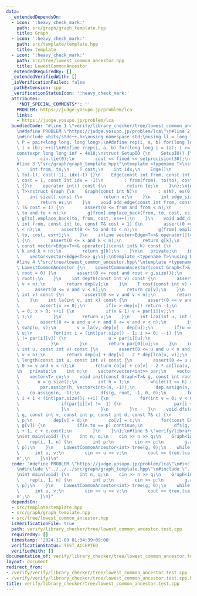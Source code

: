 ```yaml
---
data:
  _extendedDependsOn:
  - icon: ':heavy_check_mark:'
    path: src/graph/graph_template.hpp
    title: Graph
  - icon: ':heavy_check_mark:'
    path: src/template/template.hpp
    title: template
  - icon: ':heavy_check_mark:'
    path: src/tree/lowest_common_ancestor.hpp
    title: LowestCommonAncestor
  _extendedRequiredBy: []
  _extendedVerifiedWith: []
  _isVerificationFailed: false
  _pathExtension: cpp
  _verificationStatusIcon: ':heavy_check_mark:'
  attributes:
    '*NOT_SPECIAL_COMMENTS*': ''
    PROBLEM: https://judge.yosupo.jp/problem/lca
    links:
    - https://judge.yosupo.jp/problem/lca
  bundledCode: "#line 1 \"verify/library_checker/tree/lowest_common_ancestor.test.cpp\"\
    \n#define PROBLEM \"https://judge.yosupo.jp/problem/lca\"\n#line 2 \"src/template/template.hpp\"\
    \n#include <bits/stdc++.h>\nusing namespace std;\nusing ll = long long;\nusing\
    \ P = pair<long long, long long>;\n#define rep(i, a, b) for(long long i = (a);\
    \ i < (b); ++i)\n#define rrep(i, a, b) for(long long i = (a); i >= (b); --i)\n\
    constexpr long long inf = 4e18;\nstruct SetupIO {\n    SetupIO() {\n        ios::sync_with_stdio(0);\n\
    \        cin.tie(0);\n        cout << fixed << setprecision(30);\n    }\n} setup_io;\n\
    #line 3 \"src/graph/graph_template.hpp\"\ntemplate <typename T>\nstruct Edge {\n\
    \    int from, to;\n    T cost;\n    int idx;\n    Edge()\n        : from(-1),\
    \ to(-1), cost(-1), idx(-1) {}\n    Edge(const int from, const int to, const T&\
    \ cost = 1, const int idx = -1)\n        : from(from), to(to), cost(cost), idx(idx)\
    \ {}\n    operator int() const {\n        return to;\n    }\n};\ntemplate <typename\
    \ T>\nstruct Graph {\n    Graph(const int N)\n        : n(N), es(0), g(N) {}\n\
    \    int size() const {\n        return n;\n    }\n    int edge_size() const {\n\
    \        return es;\n    }\n    void add_edge(const int from, const int to, const\
    \ T& cost = 1) {\n        assert(0 <= from and from < n);\n        assert(0 <=\
    \ to and to < n);\n        g[from].emplace_back(from, to, cost, es);\n       \
    \ g[to].emplace_back(to, from, cost, es++);\n    }\n    void add_directed_edge(const\
    \ int from, const int to, const T& cost = 1) {\n        assert(0 <= from and from\
    \ < n);\n        assert(0 <= to and to < n);\n        g[from].emplace_back(from,\
    \ to, cost, es++);\n    }\n    inline vector<Edge<T>>& operator[](const int& k)\
    \ {\n        assert(0 <= k and k < n);\n        return g[k];\n    }\n    inline\
    \ const vector<Edge<T>>& operator[](const int& k) const {\n        assert(0 <=\
    \ k and k < n);\n        return g[k];\n    }\n\n   private:\n    int n, es;\n\
    \    vector<vector<Edge<T>>> g;\n};\ntemplate <typename T>\nusing Edges = vector<Edge<T>>;\n\
    #line 4 \"src/tree/lowest_common_ancestor.hpp\"\ntemplate <typename T>\nstruct\
    \ LowestCommonAncestor {\n    LowestCommonAncestor(const Graph<T>& g, const int\
    \ root = 0) {\n        assert(0 <= root and root < g.size());\n        init(g,\
    \ root);\n    }\n    int depth(const int v) const {\n        assert(0 <= v and\
    \ v < n);\n        return dep[v];\n    }\n    T cost(const int v) const {\n  \
    \      assert(0 <= v and v < n);\n        return co[v];\n    }\n    int parent(const\
    \ int v) const {\n        assert(0 <= v and v < n);\n        return par[0][v];\n\
    \    }\n    int la(int v, int x) const {\n        assert(0 <= v and v < n);\n\
    \        assert(x >= 0);\n        if(x > dep[v]) return -1;\n        for(int i\
    \ = 0; x > 0; ++i) {\n            if(x & 1) v = par[i][v];\n            x >>=\
    \ 1;\n        }\n        return v;\n    }\n    int lca(int u, int v) const {\n\
    \        assert(0 <= u and u < n and 0 <= v and v < n);\n        if(dep[u] > dep[v])\
    \ swap(u, v);\n        v = la(v, dep[v] - dep[u]);\n        if(u == v) return\
    \ u;\n        for(int i = (int)par.size() - 1; i >= 0; --i) {\n            if(par[i][u]\
    \ != par[i][v]) {\n                u = par[i][u];\n                v = par[i][v];\n\
    \            }\n        }\n        return par[0][u];\n    }\n    int dist(const\
    \ int u, const int v) const {\n        assert(0 <= u and u < n and 0 <= v and\
    \ v < n);\n        return dep[u] + dep[v] - 2 * dep[lca(u, v)];\n    }\n    T\
    \ length(const int u, const int v) const {\n        assert(0 <= u and u < n and\
    \ 0 <= v and v < n);\n        return co[u] + co[v] - 2 * co[lca(u, v)];\n    }\n\
    \n   private:\n    int n;\n    vector<vector<int>> par;\n    vector<int> dep;\n\
    \    vector<T> co;\n    void init(const Graph<T>& g, const int root = 0) {\n \
    \       n = g.size();\n        int h = 1;\n        while((1 << h) < n) ++h;\n\
    \        par.assign(h, vector<int>(n, -1));\n        dep.assign(n, -1);\n    \
    \    co.assign(n, -1);\n        dfs(g, root, -1, 0, 0);\n        for(int i = 0;\
    \ i + 1 < (int)par.size(); ++i) {\n            for(int v = 0; v < n; ++v) {\n\
    \                if(par[i][v] != -1) {\n                    par[i + 1][v] = par[i][par[i][v]];\n\
    \                }\n            }\n        }\n    }\n    void dfs(const Graph<T>&\
    \ g, const int v, const int p, const int d, const T& c) {\n        par[0][v] =\
    \ p;\n        dep[v] = d;\n        co[v] = c;\n        for(const Edge<T>& e :\
    \ g[v]) {\n            if(e.to == p) continue;\n            dfs(g, e.to, v, d\
    \ + 1, c + e.cost);\n        }\n    }\n};\n#line 5 \"verify/library_checker/tree/lowest_common_ancestor.test.cpp\"\
    \nint main(void) {\n    int n, q;\n    cin >> n >> q;\n    Graph<int> g(n);\n\
    \    rep(i, 1, n) {\n        int p;\n        cin >> p;\n        g.add_edge(i,\
    \ p);\n    }\n    LowestCommonAncestor<int> tree(g, 0);\n    while(q--) {\n  \
    \      int u, v;\n        cin >> u >> v;\n        cout << tree.lca(u, v) << '\\\
    n';\n    }\n}\n"
  code: "#define PROBLEM \"https://judge.yosupo.jp/problem/lca\"\n#include \"../../../src/template/template.hpp\"\
    \n#include \"../../../src/graph/graph_template.hpp\"\n#include \"../../../src/tree/lowest_common_ancestor.hpp\"\
    \nint main(void) {\n    int n, q;\n    cin >> n >> q;\n    Graph<int> g(n);\n\
    \    rep(i, 1, n) {\n        int p;\n        cin >> p;\n        g.add_edge(i,\
    \ p);\n    }\n    LowestCommonAncestor<int> tree(g, 0);\n    while(q--) {\n  \
    \      int u, v;\n        cin >> u >> v;\n        cout << tree.lca(u, v) << '\\\
    n';\n    }\n}"
  dependsOn:
  - src/template/template.hpp
  - src/graph/graph_template.hpp
  - src/tree/lowest_common_ancestor.hpp
  isVerificationFile: true
  path: verify/library_checker/tree/lowest_common_ancestor.test.cpp
  requiredBy: []
  timestamp: '2024-11-09 01:34:39+09:00'
  verificationStatus: TEST_ACCEPTED
  verifiedWith: []
documentation_of: verify/library_checker/tree/lowest_common_ancestor.test.cpp
layout: document
redirect_from:
- /verify/verify/library_checker/tree/lowest_common_ancestor.test.cpp
- /verify/verify/library_checker/tree/lowest_common_ancestor.test.cpp.html
title: verify/library_checker/tree/lowest_common_ancestor.test.cpp
---
```

